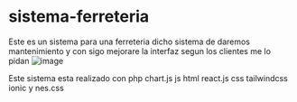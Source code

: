 # sistema-ferreteria
Este es un sistema para una ferreteria dicho sistema de daremos mantenimiento y con sigo mejorare la interfaz segun los clientes me lo pidan
![image](https://github.com/user-attachments/assets/daad8dc9-0c64-4201-a8e7-9fb01a09450e)

Este sistema esta realizado con php chart.js js html react.js css tailwindcss ionic y nes.css

